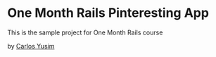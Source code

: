 # One Month Rails Pinteresting App

This is the sample project for One Month Rails course

by [Carlos Yusim](http://http://carlosyusim.tumblr.com)